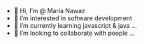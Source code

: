 - 👋 Hi, I’m @ Maria Nawaz
- 👀 I’m interested in software development 
- 🌱 I’m currently learning javascript & java ...
- 💞️ I’m looking to collaborate with people ...

<!---
Saqlain185/Saqlain185 is a ✨ special ✨ repository because its `README.md` (this file) appears on your GitHub profile.
You can click the Preview link to take a look at your changes.
--->
